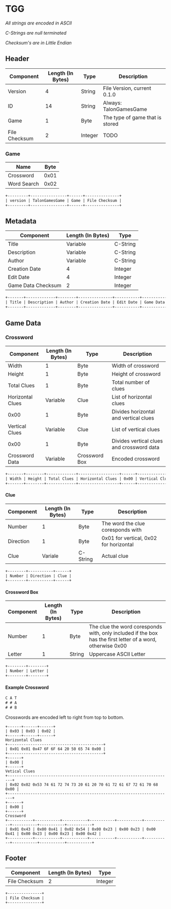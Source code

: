 # TGG

_All strings are encoded in ASCII_

_C-Strings are null terminated_

_Checksum's are in Little Endian_

## Header

| Component     | Length (In Bytes) | Type    | Description                     |
| ------------- | ----------------- | ------- | ------------------------------- |
| Version       | 4                 | String  | File Version, current 0.1.0     |
| ID            | 14                | String  | Always: TalonGamesGame          |
| Game          | 1                 | Byte    | The type of game that is stored |
| File Checksum | 2                 | Integer | TODO                            |

### Game

| Name        | Byte |
| ----------- | ---- |
| Crossword   | 0x01 |
| Word Search | 0x02 |

```txt
+---------+----------------+------+---------------+
| version | TalonGamesGame | Game | File Checksum |
+---------+----------------+------+---------------+
```

## Metadata

| Component          | Length (In Bytes) | Type     |
| ------------------ | ----------------- | -------- |
| Title              | Variable          | C-String |
| Description        | Variable          | C-String |
| Author             | Variable          | C-String |
| Creation Date      | 4                 | Integer  |
| Edit Date          | 4                 | Integer  |
| Game Data Checksum | 2                 | Integer  |

```txt
+-------+-------------+--------+---------------+-----------+--------------------+
| Title | Description | Author | Creation Date | Edit Date | Game Data Checksum |
+-------+-------------+--------+---------------+-----------+--------------------+
```

## Game Data

### Crossword

| Component        | Length (In Bytes) | Type          | Description                               |
| ---------------- | ----------------- | ------------- | ----------------------------------------- |
| Width            | 1                 | Byte          | Width of crossword                        |
| Height           | 1                 | Byte          | Height of crossword                       |
| Total Clues      | 1                 | Byte          | Total number of clues                     |
| Horizontal Clues | Variable          | Clue          | List of horizontal clues                  |
| 0x00             | 1                 | Byte          | Divides horizontal and vertical clues     |
| Vertical Clues   | Variable          | Clue          | List of vertical clues                    |
| 0x00             | 1                 | Byte          | Divides vertical clues and crossword data |
| Crossword Data   | Variable          | Crossword Box | Encoded crossword                         |

```txt
+-------+--------+-------------+------------------+------+----------------+------+----------------+
| Width | Height | Total Clues | Horizontal Clues | 0x00 | Vertical Clues | 0x00 | Crossword Data |
+-------+--------+-------------+------------------+------+----------------+------+----------------+
```

#### Clue

| Component | Length (In Bytes) | Type     | Description                            |
| --------- | ----------------- | -------- | -------------------------------------- |
| Number    | 1                 | Byte     | The word the clue coresponds with      |
| Direction | 1                 | Byte     | 0x01 for vertical, 0x02 for horizontal |
| Clue      | Variale           | C-String | Actual clue                            |

```txt
+--------+-----------+------+
| Number | Direction | Clue |
+--------+-----------+------+
```

#### Crossword Box

| Component | Length (In Bytes) | Type   | Description                                                                                                |
| --------- | ----------------- | ------ | ---------------------------------------------------------------------------------------------------------- |
| Number    | 1                 | Byte   | The clue the word coresponds with, only included if the box has the first letter of a word, otherwise 0x00 |
| Letter    | 1                 | String | Uppercase ASCII Letter                                                                                     |

```txt
+--------+--------+
| Number | Letter |
+--------+--------+

```

#### Example Crossword

```txt
C A T
# # A
# # B
```

Crosswords are encoded left to right from top to bottom.

```
+------+------+------+
| 0x03 | 0x03 | 0x02 |
+------+------+------+
Horizontal Clues
+------------------------------------------+
| 0x01 0x01 0x47 6F 6F 64 20 50 65 74 0x00 |
+------------------------------------------+
+------+
| 0x00 |
+------+
Vetical Clues
+------------------------------------------------------------------------+
| 0x02 0x02 0x53 74 61 72 74 73 20 61 20 70 61 72 61 67 72 61 70 68 0x00 |
+------------------------------------------------------------------------+
+------+
| 0x00 |
+------+
Crossword
+-----------+-----------+-----------+-----------+-----------+-----------+-----------+-----------+-----------+
| 0x01 0x43 | 0x00 0x41 | 0x02 0x54 | 0x00 0x23 | 0x00 0x23 | 0x00 0x41 | 0x00 0x23 | 0x00 0x23 | 0x00 0x42 |
+-----------+-----------+-----------+-----------+-----------+-----------+-----------+-----------+-----------+
```

## Footer

| Component     | Length (In Bytes) | Type    |
| ------------- | ----------------- | ------- |
| File Checksum | 2                 | Integer |

```txt
+---------------+
| File Checksum |
+---------------+
```
